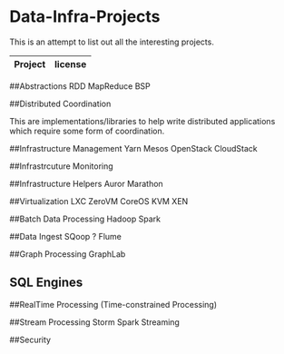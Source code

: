 Data-Infra-Projects
====================

This is an attempt to list out all the interesting projects.

| Project | license | 
|---------|---------|


##Abstractions
RDD
MapReduce
BSP


##Distributed Coordination

This are implementations/libraries to help write distributed applications which require some form of coordination.

##Infrastructure Management
Yarn
Mesos
OpenStack
CloudStack

##Infrastrcuture Monitoring

##Infrastructure Helpers
Auror
Marathon


##Virtualization
LXC
ZeroVM
CoreOS
KVM
XEN


##Batch Data Processing
Hadoop
Spark

##Data Ingest
SQoop ?
Flume


##Graph Processing
GraphLab


## SQL Engines
##RealTime Processing (Time-constrained Processing)

##Stream Processing
Storm
Spark Streaming

##Security



